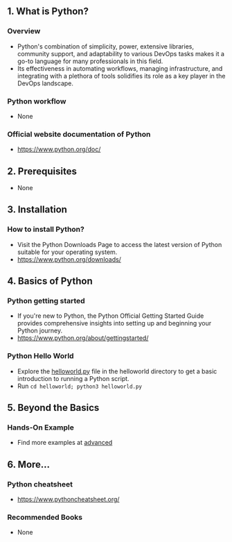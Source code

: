 ## 1. What is Python?

### Overview

- Python's combination of simplicity, power, extensive libraries, community support, and adaptability to various DevOps tasks makes it a go-to language for many professionals in this field.
- Its effectiveness in automating workflows, managing infrastructure, and integrating with a plethora of tools solidifies its role as a key player in the DevOps landscape.

### Python workflow

- None

### Official website documentation of Python

- https://www.python.org/doc/

## 2. Prerequisites

- None

## 3. Installation

### How to install Python?

- Visit the Python Downloads Page to access the latest version of Python suitable for your operating system.
- https://www.python.org/downloads/

## 4. Basics of Python

### Python getting started

- If you're new to Python, the Python Official Getting Started Guide provides comprehensive insights into setting up and beginning your Python journey.
- https://www.python.org/about/gettingstarted/

### Python Hello World

- Explore the [helloworld.py](./basic/helloworld.py) file in the helloworld directory to get a basic introduction to running a Python script.
- Run `cd helloworld; python3 helloworld.py`

## 5. Beyond the Basics

### Hands-On Example

- Find more examples at [advanced](./advanced/)

## 6. More...

### Python cheatsheet

- https://www.pythoncheatsheet.org/

### Recommended Books

- None
